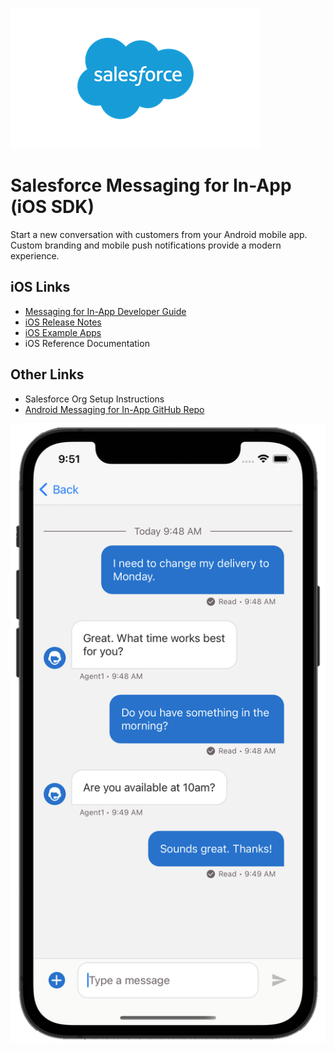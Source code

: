 ![Salesforce logo](./images/Salesforce-logo.png)

# Salesforce Messaging for In-App (iOS SDK)

Start a new conversation with customers from your Android mobile app. Custom branding and mobile push notifications provide a modern experience.

## iOS Links

- [Messaging for In-App Developer Guide](https://developer.salesforce.com/docs/service/messaging-in-app/overview)
- [iOS Release Notes](https://github.com/Salesforce-Async-Messaging/messaging-in-app-ios/releases)
- [iOS Example Apps](./examples)
- iOS Reference Documentation

## Other Links

- Salesforce Org Setup Instructions
- [Android Messaging for In-App GitHub Repo](https://github.com/Salesforce-Async-Messaging/messaging-in-app-android)

![iOS Device](./images/messaging-ios-device.png)
